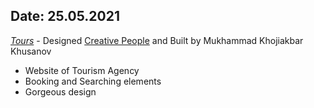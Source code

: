 ## Date: 25.05.2021

_[Tours](https://tours-khusanov-m-r.netlify.app/)_ - Designed [Creative People](https://dribbble.com/CreativePeoples) and Built by Mukhammad Khojiakbar Khusanov

- Website of Tourism Agency
- Booking and Searching elements
- Gorgeous design